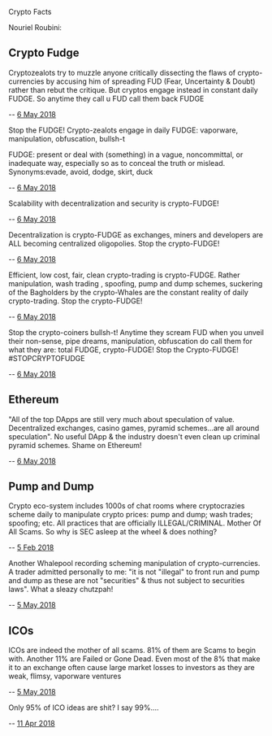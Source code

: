 Crypto Facts



Nouriel Roubini:


## Crypto Fudge


Cryptozealots try to muzzle anyone critically dissecting the flaws of crypto-currencies by accusing him of spreading FUD (Fear, Uncertainty & Doubt) rather than rebut the critique. But cryptos engage instead in constant daily FUDGE. So anytime they call u FUD call them back FUDGE

-- [6 May 2018](https://twitter.com/Nouriel/status/993158368427569154)


Stop the FUDGE! Crypto-zealots engage in daily FUDGE: vaporware, manipulation, obfuscation, bullsh-t

FUDGE: present or deal with (something) in a vague, noncommittal, or inadequate way, especially so as to conceal the truth or mislead. Synonyms:evade, avoid, dodge, skirt,  duck

-- [6 May 2018](https://twitter.com/Nouriel/status/993159635237416965)


Scalability with decentralization and security is crypto-FUDGE!

-- [6 May 2018](https://twitter.com/Nouriel/status/993159920097771525)


Decentralization is crypto-FUDGE as exchanges, miners and developers are ALL becoming centralized oligopolies. Stop the crypto-FUDGE!

-- [6 May 2018](https://twitter.com/Nouriel/status/993160321022939136)


Efficient, low cost, fair, clean crypto-trading is crypto-FUDGE. Rather manipulation, wash trading , spoofing, pump and dump schemes, suckering of the Bagholders by the crypto-Whales are the constant reality of daily crypto-trading. Stop the crypto-FUDGE!

-- [6 May 2018](https://twitter.com/Nouriel/status/993161333745987584)


Stop the crypto-coiners bullsh-t! Anytime they scream FUD when you unveil their non-sense, pipe dreams, manipulation, obfuscation do call them for what they are: total FUDGE, crypto-FUDGE!  Stop the Crypto-FUDGE! #STOPCRYPTOFUDGE

-- [6 May 2018](https://twitter.com/Nouriel/status/993168481053900800)





## Ethereum


"All of the top DApps are still very much about speculation of value. Decentralized exchanges, casino games, pyramid schemes...are all around speculation". No useful DApp & the industry doesn't even clean up criminal pyramid schemes. Shame on Ethereum!

-- [6 May 2018](https://twitter.com/Nouriel/status/993127057151246336)




## Pump and Dump


Crypto eco-system includes 1000s of chat rooms where cryptocrazies scheme daily to manipulate crypto prices: pump and dump; wash trades; spoofing; etc. All practices that are officially ILLEGAL/CRIMINAL. Mother Of All Scams.  So why is SEC asleep at the wheel & does nothing?

-- [5 Feb 2018](https://twitter.com/Nouriel/status/960549656584433664)



Another Whalepool recording scheming manipulation of crypto-currencies. A trader admitted personally to me: "it is not "illegal" to front run and pump and dump as these are not "securities" & thus not subject to securities laws". What a sleazy chutzpah!

-- [5 May 2018](https://twitter.com/Nouriel/status/993015916781686784)



## ICOs

ICOs are indeed the mother of all scams.  81% of them are Scams to begin with. Another 11% are Failed or Gone Dead. Even most of the 8% that make it to an exchange often cause large market losses to investors as they are weak, flimsy, vaporware ventures


-- [5 May 2018](https://twitter.com/Nouriel/status/992999999440019457)


Only 95% of ICO ideas are shit? I say 99%....

-- [ 11 Apr 2018](https://twitter.com/Nouriel/status/983981702547693568)

